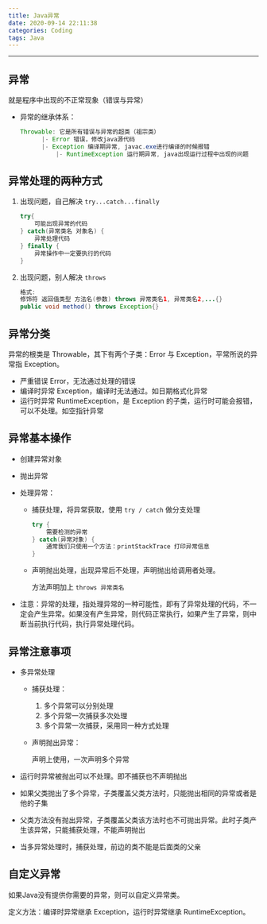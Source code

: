 ```yaml
---
title: Java异常
date: 2020-09-14 22:11:38
categories: Coding
tags: Java
---
```


----

<!--more-->

## 异常

就是程序中出现的不正常现象（错误与异常）

* 异常的继承体系：

  ```java
  Throwable: 它是所有错误与异常的超类（祖宗类）
  		|- Error 错误，修改java源代码
  		|- Exception 编译期异常, javac.exe进行编译的时候报错
  			|- RuntimeException 运行期异常, java出现运行过程中出现的问题
  ```



## 异常处理的两种方式

1. 出现问题，自己解决 `try...catch...finally`

   ```java
   try{
       可能出现异常的代码
   } catch(异常类名 对象名) {
       异常处理代码
   } finally {
       异常操作中一定要执行的代码
   }
   ```

2. 出现问题，别人解决 `throws`

   ```java
   格式:
   修饰符 返回值类型 方法名(参数) throws 异常类名1, 异常类名2,...{}
   public void method() throws Exception{}
   ```



## 异常分类

异常的根类是 Throwable，其下有两个子类：Error 与 Exception，平常所说的异常指 Exception。

* 严重错误 Error，无法通过处理的错误
* 编译时异常 Exception，编译时无法通过。如日期格式化异常
* 运行时异常 RuntimeException，是 Exception 的子类，运行时可能会报错，可以不处理。如空指针异常



## 异常基本操作

* 创建异常对象

* 抛出异常

* 处理异常：

  * 捕获处理，将异常获取，使用 `try / catch` 做分支处理

    ```java
    try {
        需要检测的异常
    } catch(异常对象) {
        通常我们只使用一个方法：printStackTrace 打印异常信息
    }
    ```

  * 声明抛出处理，出现异常后不处理，声明抛出给调用者处理。

    方法声明加上 `throws 异常类名`

* 注意：异常的处理，指处理异常的一种可能性，即有了异常处理的代码，不一定会产生异常。如果没有产生异常，则代码正常执行，如果产生了异常，则中断当前执行代码，执行异常处理代码。



## 异常注意事项

* 多异常处理

  * 捕获处理：

    1. 多个异常可以分别处理
    2. 多个异常一次捕获多次处理
    3. 多个异常一次捕获，采用同一种方式处理

  * 声明抛出异常：

    声明上使用，一次声明多个异常

* 运行时异常被抛出可以不处理。即不捕获也不声明抛出

* 如果父类抛出了多个异常，子类覆盖父类方法时，只能抛出相同的异常或者是他的子集

* 父类方法没有抛出异常，子类覆盖父类该方法时也不可抛出异常。此时子类产生该异常，只能捕获处理，不能声明抛出

* 当多异常处理时，捕获处理，前边的类不能是后面类的父亲



## 自定义异常

如果Java没有提供你需要的异常，则可以自定义异常类。

定义方法：编译时异常继承 Exception，运行时异常继承 RuntimeException。